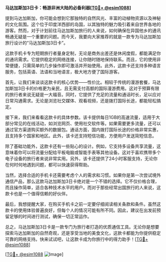 **马达加斯加3日卡：畅游非洲大陆的必备利器[[TG💪+ @esim1088](https://t.me/s/esim1088)]**

提到马达加斯加，你可能会想到它那独特的自然风光、丰富的动植物资源以及神秘的文化氛围。这个位于印度洋西部的岛国，以其独特的魅力吸引着来自世界各地的游客。然而，对于计划前往马达加斯加旅行的人来说，如何确保在异国他乡的通讯畅通无疑是一个重要的问题。而今天，我要向大家推荐的就是一款专为马达加斯加旅行设计的“马达加斯加3日卡”。

这款手机卡专为短期旅行者量身定制，无论是商务出差还是休闲度假，都能满足你的通讯需求。它提供稳定的网络连接，让你随时随地保持联系。而且，它的使用非常便捷，只需简单的几步操作即可激活并开始使用。此外，这款卡还支持多种语言服务，包括英语、法语和当地语言，极大地方便了国际游客。

首先，让我们来谈谈这款卡的核心优势——性价比。相较于传统的漫游套餐，马达加斯加3日卡的价格更为亲民，且无需支付高额的国际漫游费用。这对于预算有限的旅行者来说无疑是一大福音。同时，它提供了充足的流量和通话时长，足以应对日常沟通需求。无论是浏览社交媒体、观看视频，还是拨打国际长途，都能轻松搞定。

接下来，我们来看看这款卡的具体参数。该卡提供每日1GB的高速流量，适用于大部分常见的在线活动，如浏览网页、使用社交软件等。如果需要更多流量，还可以通过官方渠道购买额外的数据包。通话方面，国内拨打国际长途的价格非常实惠，且支持多个国家和地区。此外，该卡还支持短信功能，方便用户发送简短信息。

除了基础功能外，这款卡还有一些贴心的设计。例如，它支持多设备共享流量，这意味着你可以将流量分配给平板电脑或智能手表等其他设备。这对于喜欢携带多个电子设备的旅行者来说非常实用。另外，该卡还提供了24小时客服支持，无论你在何时何地遇到问题，都可以快速获得帮助。

当然，选择合适的手机卡还需要考虑个人的需求和习惯。如果你是第一次尝试境外通信产品，那么这款马达加斯加3日卡绝对是一个不错的选择。它不仅价格合理，而且操作简单，适合各种技术水平的用户。而对于那些经常出国旅行的人来说，这款卡也是一个值得信赖的好伙伴。

最后，我想提醒大家，在购买手机卡之前一定要仔细阅读相关条款和条件。虽然这款卡的使用体验普遍良好，但每个人的情况可能有所不同。因此，建议在出发前预留足够的时间进行测试，确保一切正常运作。

总之，马达加斯加3日卡是一款专门为旅行者打造的优质通信工具。无论你是想要探索马达加斯加的自然奇观，还是享受当地的美食文化，这款卡都能为你提供稳定可靠的网络支持。快来试试吧，让这款卡成为你旅行中的得力助手！[[TG💪+ @esim1088](https://t.me/s/esim1088)]

[[TG💪+ @esim1088](https://t.me/s/esim1088) ![Image](https://i.postimg.cc/4NQfJmqS/Snipaste-2025-05-13-00-14-12.png)]